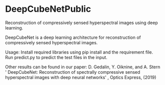 # DeepCubeNetPublic
Reconstruction of compressively sensed hyperspectral images using deep learning.

DeepCubeNet is a deep learning architecture for reconstruction of compressively sensed hyperspectral images.

Usage:
Install required libraries using pip install and the requirement file.
Run predict.py to predict the test files in the input.

Other results can be found in our paper: D. Gedalin, Y. Oiknine, and A. Stern  ' DeepCubeNet: Reconstruction of spectrally compressive sensed hyperspectral images with deep neural networks' , Optics Express, (2019)

